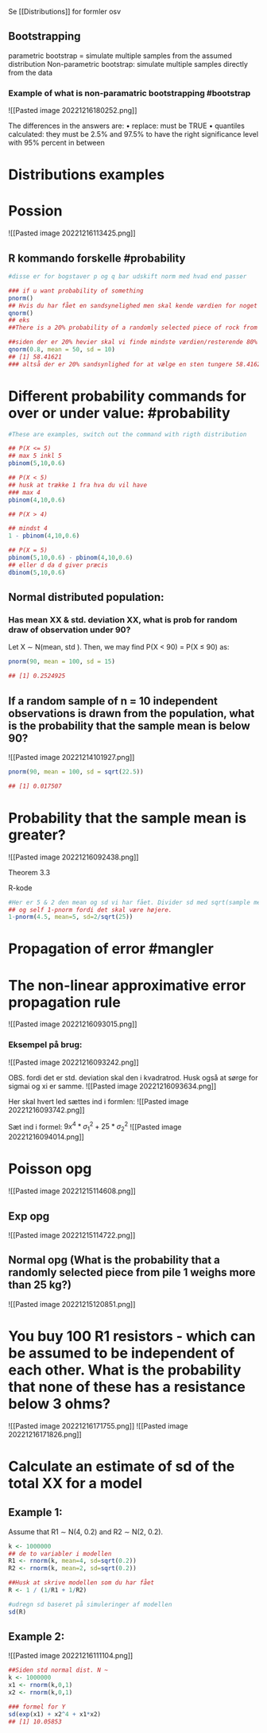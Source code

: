 Se [[Distributions]] for formler osv

## Bootstrapping
parametric bootstrap = simulate multiple samples from the assumed distribution
Non-parametric bootstrap: simulate multiple samples directly from the data

### Example of what is non-paramatric bootstrapping #bootstrap
![[Pasted image 20221216180252.png]]

The differences in the answers are: 
• replace: must be TRUE 
• quantiles calculated: they must be 2.5% and 97.5% to have the right significance level with 95% percent in between

# Distributions examples

# Possion
![[Pasted image 20221216113425.png]]



## R kommando forskelle #probability

```R
#disse er for bogstaver p og q bar udskift norm med hvad end passer

### if u want probability of something
pnorm()
## Hvis du har fået en sandsynelighed men skal kende værdien for noget med den.
qnorm()
## eks
##There is a 20% probability of a randomly selected piece of rock from pile 2 being heavier than?

##siden der er 20% hevier skal vi finde mindste værdien/resterende 80% så for 1-0.2 = 0.8
qnorm(0.8, mean = 50, sd = 10)
## [1] 58.41621
### altså der er 20% sandsynlighed for at vælge en sten tungere 58.41621kg

```

# Different probability commands for over or under value: #probability 

```R
#These are examples, switch out the command with rigth distribution

## P(X <= 5)
## max 5 inkl 5
pbinom(5,10,0.6)

## P(X < 5)
## husk at trække 1 fra hva du vil have
### max 4
pbinom(4,10,0.6)

## P(X > 4)

## mindst 4
1 - pbinom(4,10,0.6)

## P(X = 5)
pbinom(5,10,0.6) - pbinom(4,10,0.6)
## eller d da d giver præcis
dbinom(5,10,0.6)

```

## Normal distributed population:

### Has mean XX & std. deviation XX, what is prob for random draw of observation under 90?

Let X ∼ N(mean, std ). Then, we may find P(X < 90) = P(X ≤ 90) as:

```R
pnorm(90, mean = 100, sd = 15)

## [1] 0.2524925
```


## If a random sample of n = 10 independent observations is drawn from the population, what is the probability that the sample mean is below 90?

![[Pasted image 20221214101927.png]]

```R
pnorm(90, mean = 100, sd = sqrt(22.5)) 

## [1] 0.017507
```


# Probability that the sample mean is greater?

![[Pasted image 20221216092438.png]]

Theorem 3.3

R-kode
```R
#Her er 5 & 2 den mean og sd vi har fået. Divider sd med sqrt(sample mean)
## og self 1-pnorm fordi det skal være højere.
1-pnorm(4.5, mean=5, sd=2/sqrt(25))
```



# Propagation of error #mangler

# The non-linear approximative error propagation rule

![[Pasted image 20221216093015.png]]

### Eksempel på brug:
![[Pasted image 20221216093242.png]]

OBS. fordi det er std. deviation skal den i kvadratrod. Husk også at sørge for sigmai og xi er samme.
![[Pasted image 20221216093634.png]]

Her skal hvert led sættes ind i formlen: 
![[Pasted image 20221216093742.png]]

Sæt ind i formel:
$9x^4*σ_1^2+25*σ_2^2$
![[Pasted image 20221216094014.png]]



# Poisson opg

![[Pasted image 20221215114608.png]]






## Exp opg

![[Pasted image 20221215114722.png]]

## Normal opg (What is the probability that a randomly selected piece from pile 1 weighs more than 25 kg?)
![[Pasted image 20221215120851.png]]

# You buy 100 R1 resistors - which can be assumed to be independent of each other. What is the probability that none of these has a resistance below 3 ohms?
![[Pasted image 20221216171755.png]]
![[Pasted image 20221216171826.png]]

# Calculate an estimate of sd of the total XX for a model

## Example 1:
Assume that R1 ∼ N(4, 0.2) and R2 ∼ N(2, 0.2).

```R
k <- 1000000 
## de to variabler i modellen
R1 <- rnorm(k, mean=4, sd=sqrt(0.2)) 
R2 <- rnorm(k, mean=2, sd=sqrt(0.2)) 

##Husk at skrive modellen som du har fået
R <- 1 / (1/R1 + 1/R2) 

#udregn sd baseret på simuleringer af modellen
sd(R)
```

## Example 2:
![[Pasted image 20221216111104.png]]

```R
##Siden std normal dist. N ~ 
k <- 1000000 
x1 <- rnorm(k,0,1) 
x2 <- rnorm(k,0,1)

### formel for Y
sd(exp(x1) + x2^4 + x1*x2) 
## [1] 10.05853